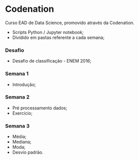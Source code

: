 # Codenation
Curso EAD de Data Science, promovido através da Codenation.

- Scripts Python / Jupyter notebook;
- Dividido em pastas referente a cada semana;

### Desafio
- Desafio de classificação - ENEM 2016;
### Semana 1 
- Introdução;
### Semana 2 
- Pré processamento dados;
- Exercício;

### Semana 3
- Média;
- Mediana;
- Moda;
- Desvio padrão.
